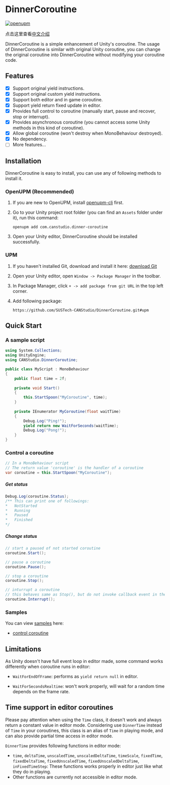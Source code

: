 # DinnerCoroutine

[![openupm](https://img.shields.io/npm/v/com.canstudio.dinner-coroutine?label=openupm&registry_uri=https://package.openupm.com)](https://openupm.com/packages/com.canstudio.dinner-coroutine/)

点击这里查看[中文介绍](README-zh-CN.md)

DinnerCoroutine is a simple enhancement of Unity's coroutine. The usage of DinnerCoroutine is similar with original Unity coroutine, you can change the original coroutine into DinnerCoroutine without modifying your coroutine code.

## Features

- [x] Support original yield instructions.
- [x] Support original custom yield instructions.
- [x] Support both editor and in game coroutine.
- [x] Support yield return fixed update in editor.
- [x] Provides full control to coroutine (manually start, pause and recover, stop or interrupt).
- [x] Provides asynchronous coroutine (you cannot access some Unity methods in this kind of coroutine).
- [x] Allow global coroutine (won't destroy when MonoBehaviour destroyed).
- [x] No dependency.
- [ ] More features...

## Installation

DinnerCoroutine is easy to install, you can use any of following methods to install it.

### OpenUPM (Recommended)

1. If you are new to OpenUPM, install [openupm-cli](https://github.com/openupm/openupm-cli#installation) first.

2. Go to your Unity project root folder (you can find an `Assets` folder under it), run this command:

   ```shell
   openupm add com.canstudio.dinner-coroutine
   ```

3. Open your Unity editor, DinnerCoroutine should be installed successfully.

### UPM

1. If you haven't installed Git, download and install it here: [download Git](https://git-scm.com/downloads)

2. Open your Unity editor, open `Window -> Package Manager` in the toolbar.

3. In Package Manager, click `+ -> add package from git URL` in the top left corner.

4. Add following package:

   `https://github.com/SUSTech-CANStudio/DinnerCoroutine.git#upm`

## Quick Start

### A sample script

```C#
using System.Collections;
using UnityEngine;
using CANStudio.DinnerCoroutine;

public class MyScript : MonoBehaviour
{
    public float time = 2f;
    
    private void Start()
    {
        this.StartSpoon("MyCoroutine", time);
    }
    
    private IEnumerator MyCoroutine(float waitTime)
    {
        Debug.Log("Ping!");
        yield return new WaitForSeconds(waitTime);
        Debug.Log("Pong!");
    }
}
```

### Control a coroutine

```c#
// In a MonoBehaviour script
// The return value 'coroutine' is the handler of a coroutine
var coroutine = this.StartSpoon("MyCoroutine");
```

##### Get status


```C#
Debug.Log(coroutine.Status);
/**	This can print one of followings:
*	NotStarted
*	Running
*	Paused
*	Finished
*/
```

##### Change status

```C#
// start a paused of not started coroutine
coroutine.Start();

// pause a coroutine
coroutine.Pause();

// stop a coroutine
coroutine.Stop();

// inturrupt a coroutine
// this behaves same as Stop(), but do not invoke callback event in the coroutine.
coroutine.Interrupt();
```

### Samples

You can view [samples](Packages/DinnerCoroutine/Samples) here:

- [control coroutine](Packages/DinnerCoroutine/Samples/ControlSample/ControlCoroutine.cs)

## Limitations

As Unity doesn't have full event loop in editor made, some command works differently when coroutine runs in editor:

- `WaitForEndOfFrame`: performs as `yield return null` in editor.

- `WaitForSecondsRealtime`: won't work properly, will wait for a random time depends on the frame rate.

## Time support in editor coroutines

Please pay attention when using the `Time` class, it doesn't work and always return a constant value in editor mode. Considering use `DinnerTime` instead of `Time` in your coroutines, this class is an alias of `Time` in playing mode, and can also provide partial time access in editor mode.

`DinnerTime` provides following functions in editor mode:

- `time`, `deltaTime`, `unscaledTime`, `unscaledDeltaTime`, `timeScale`, `fixedTime`, `fixedDeltaTime`, `fixedUnscaledTime`, `fixedUnscaledDeltaTime`, `inFixedTimeStep`: These functions works properly in editor just like what they do in playing.
- Other functions are currently not accessible in editor mode.

